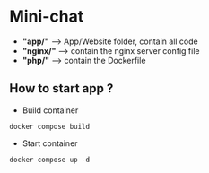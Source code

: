 # Mini-chat

* **"app/"** --> App/Website folder, contain all code
* **"nginx/"** --> contain the nginx server config file
* **"php/"** --> contain the Dockerfile

## How to start app ?

* Build container
```console
docker compose build
```
* Start container
```console
docker compose up -d
```
